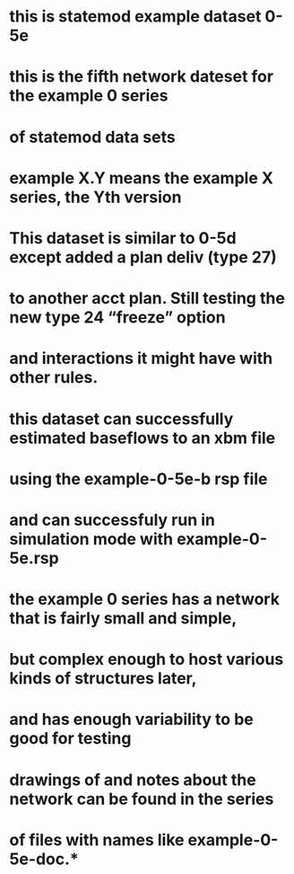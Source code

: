 # this is statemod example dataset 0-5e
# this is the fifth network dateset for the example 0 series
#   of statemod data sets
# example X.Y means the example X series, the Yth version
# 
# This dataset is similar to 0-5d except added a plan deliv (type 27)
# to another acct plan.  Still testing the new type 24 “freeze” option
# and interactions it might have with other rules.
# 
# this dataset can successfully estimated baseflows to an xbm file
# using the example-0-5e-b rsp file
# and can successfuly run in simulation mode with example-0-5e.rsp
# 
# the example 0 series has a network that is fairly small and simple,
#   but complex enough to host various kinds of structures later,
#   and has enough variability to be good for testing
# drawings of and notes about the network can be found in the series
#   of files with names like example-0-5e-doc.*
